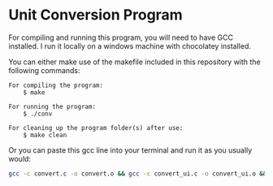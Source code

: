 # Unit Conversion Program


For compiling and running this program, you will need to have GCC installed.
I run it locally on a windows machine with chocolatey installed.

You can either make use of the makefile included in this repository with the following commands:

    For compiling the program:
        $ make

    For running the program:
        $ ./conv

    For cleaning up the program folder(s) after use:
        $ make clean

Or you can paste this gcc line into your terminal and run it as you usually would:

```sh
gcc -c convert.c -o convert.o && gcc -c convert_ui.c -o convert_ui.o && gcc -c units/distance/distance.c -o units/distance/distance.o && gcc -c units/distance/distance_ui.c -o units/distance/distance_ui.o && gcc -c units/temperature/temperature.c -o units/temperature/temperature.o && gcc -c units/temperature/temperature_ui.c -o units/temperature/temperature_ui.o && gcc -c units/weight/weight.c -o units/weight/weight.o && gcc -c units/weight/weight_ui.c -o units/weight/weight_ui.o && gcc convert.o convert_ui.o units/distance/distance.o units/distance/distance_ui.o units/temperature/temperature.o units/temperature/temperature_ui.o units/weight/weight.o units/weight/weight_ui.o -o conv